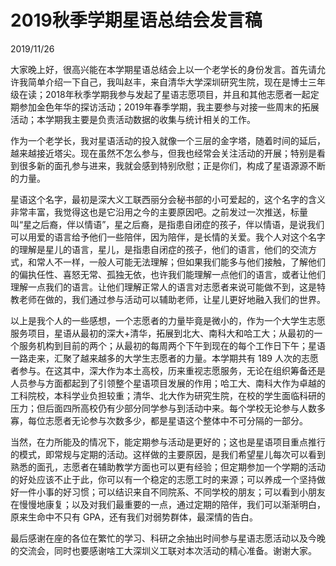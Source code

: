 # 2019秋季学期星语总结会发言稿
2019/11/26

大家晚上好，很高兴能在本学期星语总结会上以一个老学长的身份发言。首先请允许我简单介绍一下自己，我叫赵丰，来自清华大学深圳研究生院，现在是博士三年级在读；2018年秋季学期我参与发起了星语志愿项目，并且和其他志愿者一起定期参加金色年华的探访活动；2019年春季学期，我主要参与对接一些周末的拓展活动；本学期我主要是负责活动数据的收集与统计相关的工作。

作为一个老学长，我对星语活动的投入就像一个三层的金字塔，随着时间的延后，越来越接近塔尖。现在虽然不怎么参与，但我也经常会关注活动的开展；特别是看到很多新的面孔参与进来，我就会感到特别欣慰；正是你们，构成了星语源源不断的力量。

星语这个名字，最初是深大义工联西丽分会秘书部的小可爱起的，这个名字的含义非常丰富，我觉得这也是它沿用之今的主要原因吧。之前发过一次推送，标量叫“星之后裔，伴以情语”，星之后裔，是指患自闭症的孩子，伴以情语，是说我们可以用爱的语言给予他们一些陪伴，因为陪伴，是长情的关爱。我个人对这个名字的理解是星儿的语言，星儿，是指患自闭症的孩子，他们的语言，他们的交流方式，和常人不一样，一般人可能无法理解；但如果我们能多与他们接触，了解他们的偏执任性、喜怒无常、孤独无依，也许我们能理解一点他们的语言，或者让他们理解一点我们的语言。让他们理解正常人的语言对志愿者来说可能做不到，这是特教老师在做的，我们通过参与活动可以辅助老师，让星儿更好地融入我们的世界。

以上是我个人的一些感想，一个志愿者的力量毕竟是微小的，作为一个大学生志愿服务项目，星语从最初的深大+清华，拓展到北大、南科大和哈工大；从最初的一个服务机构到目前的两个；从最初的每周两个下午到现在的每个工作日下午；星语一路走来，汇聚了越来越多的大学生志愿者的力量。本学期共有 189 人次的志愿者参与。在这其中，深大作为本土高校，历来重视志愿服务，无论在组织筹备还是人员参与方面都起到了引领整个星语项目发展的作用；哈工大、南科大作为卓越的工科院校，本科学业负担较重；清华、北大作为研究生院，在校的学生面临科研的压力；但后面四所高校仍有少部分同学参与到活动中来。每个学校无论参与人数多寡，每位志愿者无论参与次数多少，都是星语这个整体中不可分隔的一部分。

当然，在力所能及的情况下，能定期参与活动是更好的；这也是星语项目重点推行的模式，即常规与定期的活动。这样做的主要原因，是我们希望星儿每次可以看到熟悉的面孔，志愿者在辅助教学方面也可以更有经验；但定期参加一个学期的活动的好处应该不止于此，你可以有一个稳定的志愿工时的来源；可以养成一个坚持做好一件小事的好习惯；可以结识来自不同院系、不同学校的朋友；可以看到小朋友在慢慢地康复；以及对我们最重要的一点，通过定期的陪伴，我们可以渐渐明白，原来生命中不只有 GPA，还有我们对弱势群体，最深情的告白。

最后感谢在座的各位在繁忙的学习、科研之余抽出时间参与星语志愿活动以及今晚的交流会，同时也要感谢啥工大深圳义工联对本次活动的精心准备。谢谢大家。




